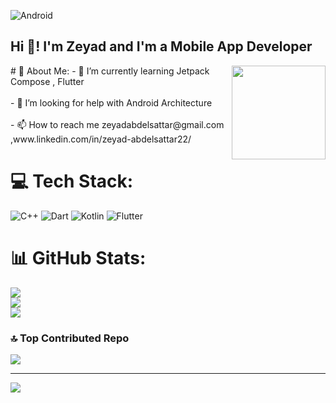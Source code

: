 
![Android](https://github.com/Absattar22/Absattar22/assets/116181912/dfad35d6-c6a9-470c-98e0-982f5c7703fd)


<h2 align="left">Hi 👋! I'm Zeyad and I'm a Mobile App Developer </h2>

<img align="right" height="150" src="https://media.giphy.com/media/v1.Y2lkPTc5MGI3NjExZXM5NjJpOXgxaGZlcGptYXoxZjk5ZXlyb2swcW1tOWo1NXNxcGJsayZlcD12MV9naWZzX3NlYXJjaCZjdD1n/L1R1tvI9svkIWwpVYr/giphy.gif"  />
# 💫 About Me:
- 🌱 I’m currently learning Jetpack Compose , Flutter<br><br>- 🤝 I’m looking for help with Android Architecture<br><br>- 📫 How to reach me zeyadabdelsattar@gmail.com ,www.linkedin.com/in/zeyad-abdelsattar22/

# 💻 Tech Stack:
![C++](https://img.shields.io/badge/c++-%2300599C.svg?style=for-the-badge&logo=c%2B%2B&logoColor=white) ![Dart](https://img.shields.io/badge/dart-%230175C2.svg?style=for-the-badge&logo=dart&logoColor=white) ![Kotlin](https://img.shields.io/badge/kotlin-%237F52FF.svg?style=for-the-badge&logo=kotlin&logoColor=white) ![Flutter](https://img.shields.io/badge/Flutter-%2302569B.svg?style=for-the-badge&logo=Flutter&logoColor=white)
# 📊 GitHub Stats:
![](https://github-readme-stats.vercel.app/api?username=Absattar22&theme=dark&hide_border=true&include_all_commits=true&count_private=true)<br/>
![](https://github-readme-streak-stats.herokuapp.com/?user=Absattar22&theme=dark&hide_border=true)<br/>
![](https://github-readme-stats.vercel.app/api/top-langs/?username=Absattar22&theme=dark&hide_border=true&include_all_commits=true&count_private=true&layout=compact)

### 🔝 Top Contributed Repo
![](https://github-contributor-stats.vercel.app/api?username=Absattar22&limit=5&theme=dark&combine_all_yearly_contributions=true)

---
[![](https://visitcount.itsvg.in/api?id=Absattar22&icon=0&color=0)](https://visitcount.itsvg.in)

